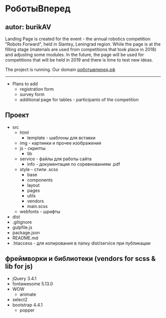 # РоботыВперед

## autor: burikAV

Landing Page is created for the event - the annual robotics competition "Robots Forward",
held in Slantsy, Leningrad region.
While the page is at the filling stage (materials are used from competitions that took place in 2018)
and adjusting some modules. In the future, the page will be used for competitions that will be held in 2019
and there is time to test new ideas.

The project is running. Our domain [роботывперед.рф](https://xn--90acgda4cbjegs2i.xn--p1ai/)
- - - -

* Plans to add
  * registration form
  * survey form
  * additional page for tables - participants of the competition

## Проект

* src
  * html
    * template - шаблоны для вставки
  * img - картинки и прочее изображения
  * js - скрипты
    * lib
  * service - файлы для работы сайта
    * info - документация по соревнованиям .pdf
  * style - стили .scss
    * base
    * components
    * layout
    * pages
    * utils
    * vendors
    * main.scss
  * webfonts - шрифты
* dist
* .gitignore
* gulpfile.js
* package.json
* README.md
* .htaccess - для копирования в папку dist/service при публикации

## фреймворки и библиотеки (vendors for scss & lib for js)

* jQuery 3.4.1
* fontawesome 5.13.0
* WOW
  * animate
* select2
* bootstrap 4.4.1
  * popper
